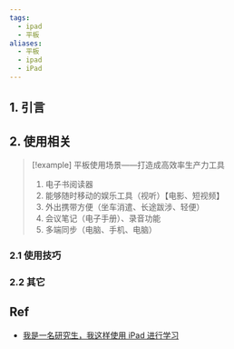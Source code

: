 ```yaml
---
tags:
  - ipad
  - 平板
aliases:
  - 平板
  - ipad
  - iPad
---
```

## 1. 引言

## 2. 使用相关 
> [!example] 平板使用场景——打造成高效率生产力工具
> 1. 电子书阅读器
> 2. 能够随时移动的娱乐工具（视听）【电影、短视频】
> 3. 外出携带方便（坐车消遣、长途跋涉、轻便）
> 4. 会议笔记（电子手册）、录音功能
> 5. 多端同步（电脑、手机、电脑）

### 2.1 使用技巧

### 2.2 其它 


## Ref 
- [我是一名研究生，我这样使用 iPad 进行学习](https://mp.weixin.qq.com/s/pIu_gSCWo6ZIYc6PcYfBgQ)